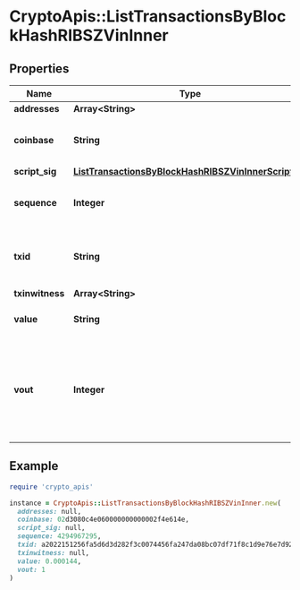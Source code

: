 # CryptoApis::ListTransactionsByBlockHashRIBSZVinInner

## Properties

| Name | Type | Description | Notes |
| ---- | ---- | ----------- | ----- |
| **addresses** | **Array&lt;String&gt;** |  |  |
| **coinbase** | **String** | Represents the coinbase hex. |  |
| **script_sig** | [**ListTransactionsByBlockHashRIBSZVinInnerScriptSig**](ListTransactionsByBlockHashRIBSZVinInnerScriptSig.md) |  |  |
| **sequence** | **Integer** | Represents the script sequence number. |  |
| **txid** | **String** | Represents the reference transaction identifier. |  |
| **txinwitness** | **Array&lt;String&gt;** |  |  |
| **value** | **String** | Defines the specific amount. |  |
| **vout** | **Integer** | It refers to the index of the output address of this transaction. The index starts from 0. |  |

## Example

```ruby
require 'crypto_apis'

instance = CryptoApis::ListTransactionsByBlockHashRIBSZVinInner.new(
  addresses: null,
  coinbase: 02d3080c4e060000000000002f4e614e,
  script_sig: null,
  sequence: 4294967295,
  txid: a2022151256fa5d6d3d282f3c0074456fa247da08bc07df71f8c1d9e76e7d928,
  txinwitness: null,
  value: 0.000144,
  vout: 1
)
```

